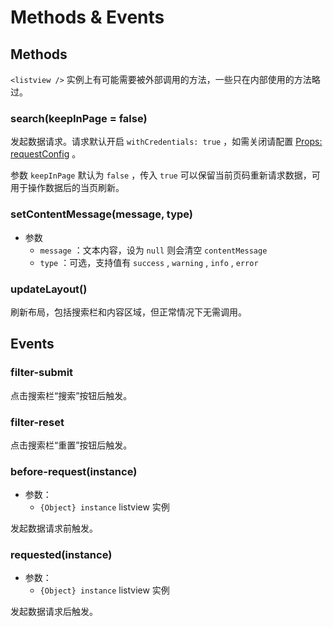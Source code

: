 # Methods & Events

## Methods

`<listview />` 实例上有可能需要被外部调用的方法，一些只在内部使用的方法略过。

### search(keepInPage = false)

发起数据请求。请求默认开启 `withCredentials: true` ，如需关闭请配置 [Props: requestConfig](/dev/props.md#requestconfig) 。

参数 `keepInPage` 默认为 `false` ，传入 `true` 可以保留当前页码重新请求数据，可用于操作数据后的当页刷新。

### setContentMessage(message, type)

- 参数
  - `message` ：文本内容，设为 `null` 则会清空 `contentMessage`
  - `type` ：可选，支持值有 `success` , `warning` , `info` , `error`

### updateLayout()

刷新布局，包括搜索栏和内容区域，但正常情况下无需调用。

## Events

### filter-submit

点击搜索栏“搜索”按钮后触发。

### filter-reset

点击搜索栏“重置”按钮后触发。

### before-request(instance) <Badge text="1.2.5+" />

- 参数：
  - `{Object} instance` listview 实例

发起数据请求前触发。

### requested(instance) <Badge text="1.2.5+" />

- 参数：
  - `{Object} instance` listview 实例

发起数据请求后触发。
